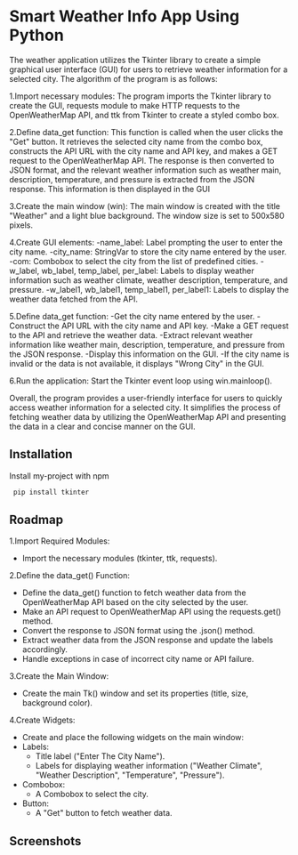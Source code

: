 
# Smart Weather Info App Using Python
The weather application utilizes the Tkinter library to create a simple graphical user interface (GUI) for users to retrieve weather information for a selected city. 
The algorithm of the program is as follows:

 1.Import necessary modules: The program imports the Tkinter library to create the GUI, requests module to make HTTP requests to the OpenWeatherMap API, and ttk from Tkinter to create a styled combo box.

2.Define data_get function: This function is called when the user clicks the "Get" button. It retrieves the selected city name from the combo box, constructs the API URL with the city name and API key, and makes a GET request to the OpenWeatherMap API. The response is then converted to JSON format, and the relevant weather information such as weather main, description, temperature, and pressure is extracted from the JSON response. This information is then displayed in the GUI

3.Create the main window (win): The main window is created with the title "Weather" and a light blue background. The window size is set to 500x580 pixels.

4.Create GUI elements: -name_label: Label prompting the user to enter the city name. -city_name: StringVar to store the city name entered by the user. -com: Combobox to select the city from the list of predefined cities. -w_label, wb_label, temp_label, per_label: Labels to display weather information such as weather climate, weather description, temperature, and pressure. -w_label1, wb_label1, temp_label1, per_label1: Labels to display the weather data fetched from the API.

5.Define data_get function: -Get the city name entered by the user. -Construct the API URL with the city name and API key. -Make a GET request to the API and retrieve the weather data. -Extract relevant weather information like weather main, description, temperature, and pressure from the JSON response. -Display this information on the GUI. -If the city name is invalid or the data is not available, it displays "Wrong City" in the GUI.

6.Run the application: Start the Tkinter event loop using win.mainloop().

Overall, the program provides a user-friendly interface for users to quickly access weather information for a selected city. It simplifies the process of fetching weather data by utilizing the OpenWeatherMap API and presenting the data in a clear and concise manner on the GUI.
## Installation

Install my-project with npm

```bash
 pip install tkinter
```
    
## Roadmap
1.Import Required Modules:
 - Import the necessary modules (tkinter, ttk, requests).

2.Define the data_get() Function:
- Define the data_get() function to fetch weather data from the OpenWeatherMap API based on the city selected by the user.
- Make an API request to OpenWeatherMap API using the requests.get() method.
- Convert the response to JSON format using the .json() method.
- Extract weather data from the JSON response and update the labels accordingly.
- Handle exceptions in case of incorrect city name or API failure.

3.Create the Main Window:
- Create the main Tk() window and set its properties (title, size, background color).

4.Create Widgets:
 - Create and place the following widgets on the main window:
- Labels:
   - Title label ("Enter The City Name").
   - Labels for displaying weather information ("Weather Climate",       "Weather Description", "Temperature", "Pressure").
- Combobox:
  - A Combobox to select the city.
- Button:
  - A "Get" button to fetch weather data.
## Screenshots



